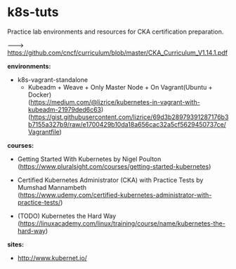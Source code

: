 # k8s-tuts
Practice lab environments and resources for CKA certification preparation.

---> https://github.com/cncf/curriculum/blob/master/CKA_Curriculum_V1.14.1.pdf

__environments:__
- k8s-vagrant-standalone
  * Kubeadm + Weave + Only Master Node + On Vagrant(Ubuntu + Docker)  
  (https://medium.com/@lizrice/kubernetes-in-vagrant-with-kubeadm-21979ded6c63)   
  (https://gist.githubusercontent.com/lizrice/69d3b28979391287176b3b7155a327b9/raw/e1700429b10da18a656cac32a5cf5629450737ce/Vagrantfile)
    

__courses:__
  * Getting Started With Kubernetes by Nigel Poulton  
  (https://www.pluralsight.com/courses/getting-started-kubernetes)
  
  * Certified Kubernetes Administrator (CKA) with Practice Tests by Mumshad Mannambeth  
  (https://www.udemy.com/certified-kubernetes-administrator-with-practice-tests/)
  
  * (TODO) Kubernetes the Hard Way  
  (https://linuxacademy.com/linux/training/course/name/kubernetes-the-hard-way)
  
__sites:__
  * http://www.kubernet.io/
